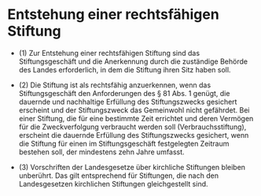 # Entstehung einer rechtsfähigen Stiftung

- (1) Zur Entstehung einer rechtsfähigen Stiftung sind das Stiftungsgeschäft und die Anerkennung durch die zuständige Behörde des Landes erforderlich, in dem die Stiftung ihren Sitz haben soll.

- (2) Die Stiftung ist als rechtsfähig anzuerkennen, wenn das Stiftungsgeschäft den Anforderungen des § 81 Abs. 1 genügt, die dauernde und nachhaltige Erfüllung des Stiftungszwecks gesichert erscheint und der Stiftungszweck das Gemeinwohl nicht gefährdet. Bei einer Stiftung, die für eine bestimmte Zeit errichtet und deren Vermögen für die Zweckverfolgung verbraucht werden soll (Verbrauchsstiftung), erscheint die dauernde Erfüllung des Stiftungszwecks gesichert, wenn die Stiftung für einen im Stiftungsgeschäft festgelegten Zeitraum bestehen soll, der mindestens zehn Jahre umfasst.

- (3) Vorschriften der Landesgesetze über kirchliche Stiftungen bleiben unberührt. Das gilt entsprechend für Stiftungen, die nach den Landesgesetzen kirchlichen Stiftungen gleichgestellt sind.

